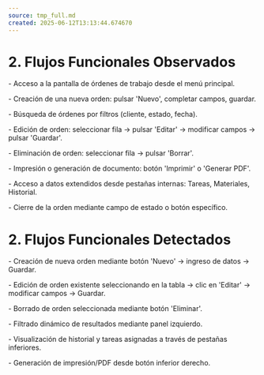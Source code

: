 ```yaml
---
source: tmp_full.md
created: 2025-06-12T13:13:44.674670
---
```

# 2. Flujos Funcionales Observados

\- Acceso a la pantalla de órdenes de trabajo desde el menú principal.

\- Creación de una nueva orden: pulsar 'Nuevo', completar campos,
guardar.

\- Búsqueda de órdenes por filtros (cliente, estado, fecha).

\- Edición de orden: seleccionar fila → pulsar 'Editar' → modificar
campos → pulsar 'Guardar'.

\- Eliminación de orden: seleccionar fila → pulsar 'Borrar'.

\- Impresión o generación de documento: botón 'Imprimir' o 'Generar
PDF'.

\- Acceso a datos extendidos desde pestañas internas: Tareas,
Materiales, Historial.

\- Cierre de la orden mediante campo de estado o botón específico.

# 2. Flujos Funcionales Detectados

\- Creación de nueva orden mediante botón 'Nuevo' → ingreso de datos →
Guardar.

\- Edición de orden existente seleccionando en la tabla → clic en
'Editar' → modificar campos → Guardar.

\- Borrado de orden seleccionada mediante botón 'Eliminar'.

\- Filtrado dinámico de resultados mediante panel izquierdo.

\- Visualización de historial y tareas asignadas a través de pestañas
inferiores.

\- Generación de impresión/PDF desde botón inferior derecho.

